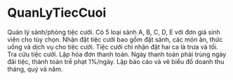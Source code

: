 # QuanLyTiecCuoi
Quản lý sảnh/phòng tiệc cưới. Có 5 loại sảnh A, B, C, D, E với đơn giá sinh viên cho tùy chọn. Nhận đặt tiệc cưới bao gồm đặt sảnh, các món ăn, thức uống và dịch vụ cho tiệc cưới. Tiệc cưới chỉ nhận đặt hai ca là trưa và tối. Tra cứu tiệc cưới. Lập hóa đơn thanh toán. Ngày thanh toán phải trùng ngày đãi tiệc, thành toán trễ phạt 1%/ngày. Lập báo cáo và vẽ biểu đồ doanh thu tháng, quý và năm.
